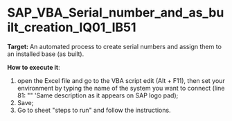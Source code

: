 # SAP_VBA_Serial_number_and_as_built_creation_IQ01_IB51
<b>Target: </b> An automated process to create serial numbers and assign them to an installed base (as built).

<b>How to execute it</b>: 
  1) open the Excel file and go to the VBA script edit (Alt + F11), then set your environment by typing the name of the system you want to connect (line 81: "<your SAP environment>" 'Same description as it appears on SAP logo pad);
  2) Save;
  3) Go to sheet "steps to run" and follow the instructions.
